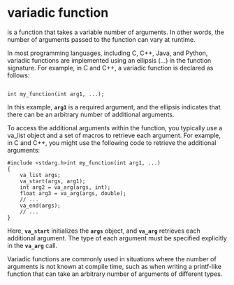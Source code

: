 # variadic function

is a function that takes a variable number of arguments. In other words, the number of arguments passed to the function can vary at runtime.

In most programming languages, including C, C++, Java, and Python, variadic functions are implemented using an ellipsis (...) in the function signature. For example, in C and C++, a variadic function is declared as follows:

```

int my_function(int arg1, ...);

```

In this example, **`arg1`** is a required argument, and the ellipsis indicates that there can be an arbitrary number of additional arguments.

To access the additional arguments within the function, you typically use a va_list object and a set of macros to retrieve each argument. For example, in C and C++, you might use the following code to retrieve the additional arguments:

```
#include <stdarg.h>int my_function(int arg1, ...)
{
    va_list args;
    va_start(args, arg1);
    int arg2 = va_arg(args, int);
    float arg3 = va_arg(args, double);
    // ...
    va_end(args);
    // ...
}

```

Here, **`va_start`** initializes the **`args`** object, and **`va_arg`** retrieves each additional argument. The type of each argument must be specified explicitly in the **`va_arg`** call.

Variadic functions are commonly used in situations where the number of arguments is not known at compile time, such as when writing a printf-like function that can take an arbitrary number of arguments of different types.

